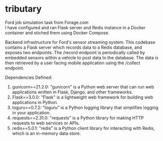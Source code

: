 # tributary
Ford job simulation task from Forage.com  
I have configured and ran Flask server and Redis instance in a Docker container and stiched them using Docker Compose.

Backend infrastructure for Ford's sensor streaming system. This codebase contains a Flask server which records data to a Redis database, and exposes two endpoints. The /record endpoint is periodically called by embedded sensors within a vehicle to post data to the database. The data is then retrieved by a user facing mobile application using the /collect endpoint.

Dependencies Defined:
1. gunicorn==21.2.0:
"gunicorn" is a Python web server that can run web applications written in Flask, Django, and other frameworks.
2. Flask==3.0.0:
"Flask" is a lightweight web framework for building web applications in Python.
3. loguru==0.7.2:
"loguru" is a Python logging library that simplifies logging in your application.
4. requests==2.31.0:
"requests" is a Python library for making HTTP requests to web services or APIs.
5. redis==5.0.1:
"redis" is a Python client library for interacting with Redis, which is an in-memory data store.
